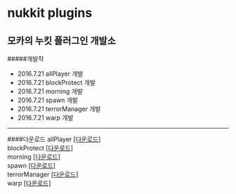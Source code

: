 nukkit plugins
===============
모카의 누킷 플러그인 개발소
---------------
#####개발작
+ 2016.7.21 allPlayer 개발
+ 2016.7.21 blockProtect 개발
+ 2016.7.21 morning 개발
+ 2016.7.21 spawn 개발
+ 2016.7.21 terrorManager 개발
+ 2016.7.21 warp 개발

---------------
####다운로드
allPlayer [[다운로드]](https://github.com/moca127/nukkit_plugins/raw/master/MCallPlayer/SNAPSHOT/MCallPlayer-1.0-SNAPSHOT.jar)<br>
blockProtect [[다운로드]](https://github.com/moca127/nukkit_plugins/raw/master/MCblockProtect/SNAPSHOT/MCblockProtect-1.0-SNAPSHOT.jar)<br>
morning [[다운로드]](https://github.com/moca127/nukkit_plugins/raw/master/MCmorning/SNAPSHOT/MCmorning-1.0-SNAPSHOT.jar)<br>
spawn [[다운로드]](https://github.com/moca127/nukkit_plugins/raw/master/MCspawn/SNAPSHOT/MCspawn-1.0-SNAPSHOT.jar)<br>
terrorManager [[다운로드]](https://github.com/moca127/nukkit_plugins/raw/master/MCterrorManager/SNAPSHOT/MCterrorManager-1.0-SNAPSHOT.jar)<br>
warp [[다운로드]](https://github.com/moca127/nukkit_plugins/raw/master/MCwarp/SNAPSHOT/MCwarp-1.0-SNAPSHOT.jar)<br>
